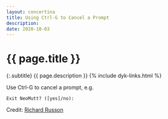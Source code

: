 ```yaml
---
layout: concertina
title: Using Ctrl-G to Cancel a Prompt
description: 
date: 2020-10-03
---
```


# {{ page.title }}

{:.subtitle}
{{ page.description }}
{% include dyk-links.html %}

Use Ctrl-G to cancel a prompt, e.g.

```
Exit NeoMutt? ([yes]/no):
```

Credit: [Richard Russon](https://github.com/flatcap)
